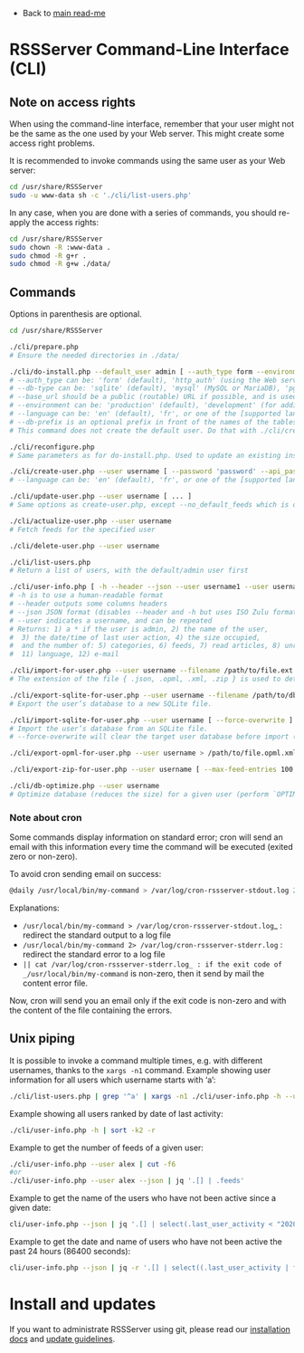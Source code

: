 * Back to [main read-me](../README.md)

# RSSServer Command-Line Interface (CLI)

## Note on access rights

When using the command-line interface, remember that your user might not be the same as the one used by your Web server.
This might create some access right problems.

It is recommended to invoke commands using the same user as your Web server:

```sh
cd /usr/share/RSSServer
sudo -u www-data sh -c './cli/list-users.php'
```

In any case, when you are done with a series of commands, you should re-apply the access rights:

```sh
cd /usr/share/RSSServer
sudo chown -R :www-data .
sudo chmod -R g+r .
sudo chmod -R g+w ./data/
```


## Commands

Options in parenthesis are optional.


```sh
cd /usr/share/RSSServer

./cli/prepare.php
# Ensure the needed directories in ./data/

./cli/do-install.php --default_user admin [ --auth_type form --environment production --base_url https://rss.example.net --language en --title RSSServer --allow_anonymous --api_enabled --db-type mysql --db-host localhost:3306 --db-user rssserver --db-password dbPassword123 --db-base rssserver --db-prefix rssserver ]
# --auth_type can be: 'form' (default), 'http_auth' (using the Web server access control), 'none' (dangerous)
# --db-type can be: 'sqlite' (default), 'mysql' (MySQL or MariaDB), 'pgsql' (PostgreSQL)
# --base_url should be a public (routable) URL if possible, and is used for push (WebSub), for some API functions (e.g. favicons), and external URLs in RSSServer.
# --environment can be: 'production' (default), 'development' (for additional log messages)
# --language can be: 'en' (default), 'fr', or one of the [supported languages](../app/i18n/)
# --db-prefix is an optional prefix in front of the names of the tables. We suggest using 'rssserver_'
# This command does not create the default user. Do that with ./cli/create-user.php

./cli/reconfigure.php
# Same parameters as for do-install.php. Used to update an existing installation.

./cli/create-user.php --user username [ --password 'password' --api_password 'api_password' --language en --email user@example.net --token 'longRandomString' --no_default_feeds --purge_after_months 3 --feed_min_articles_default 50 --feed_ttl_default 3600 --since_hours_posts_per_rss 168 --max_posts_per_rss 400 ]
# --language can be: 'en' (default), 'fr', or one of the [supported languages](../app/i18n/)

./cli/update-user.php --user username [ ... ]
# Same options as create-user.php, except --no_default_feeds which is only available for create-user.php

./cli/actualize-user.php --user username
# Fetch feeds for the specified user

./cli/delete-user.php --user username

./cli/list-users.php
# Return a list of users, with the default/admin user first

./cli/user-info.php [ -h --header --json --user username1 --user username2 ... ]
# -h is to use a human-readable format
# --header outputs some columns headers
# --json JSON format (disables --header and -h but uses ISO Zulu format for dates)
# --user indicates a username, and can be repeated
# Returns: 1) a * if the user is admin, 2) the name of the user,
#  3) the date/time of last user action, 4) the size occupied,
#  and the number of: 5) categories, 6) feeds, 7) read articles, 8) unread articles, 9) favourites, 10) tags,
#  11) language, 12) e-mail

./cli/import-for-user.php --user username --filename /path/to/file.ext
# The extension of the file { .json, .opml, .xml, .zip } is used to detect the type of import

./cli/export-sqlite-for-user.php --user username --filename /path/to/db.sqlite
# Export the user’s database to a new SQLite file.

./cli/import-sqlite-for-user.php --user username [ --force-overwrite ] --filename /path/to/db.sqlite
# Import the user’s database from an SQLite file.
# --force-overwrite will clear the target user database before import (import only works on an empty user database)

./cli/export-opml-for-user.php --user username > /path/to/file.opml.xml

./cli/export-zip-for-user.php --user username [ --max-feed-entries 100 ] > /path/to/file.zip

./cli/db-optimize.php --user username
# Optimize database (reduces the size) for a given user (perform `OPTIMIZE TABLE` in MySQL, `VACUUM` in SQLite)
```

### Note about cron

Some commands display information on standard error; cron will send an email with this information every time the command will be executed (exited zero or non-zero).

To avoid cron sending email on success:

```sh
@daily /usr/local/bin/my-command > /var/log/cron-rssserver-stdout.log 2>/var/log/cron-rssserver-stderr.log || cat /var/log/cron-rssserver-stderr.log
```

Explanations:

* `/usr/local/bin/my-command > /var/log/cron-rssserver-stdout.log`_ : redirect the standard output to a log file
* `/usr/local/bin/my-command 2> /var/log/cron-rssserver-stderr.log` : redirect the standard error to a log file
* `|| cat /var/log/cron-rssserver-stderr.log_ : if the exit code of _/usr/local/bin/my-command` is non-zero, then it send by mail the content error file.

Now, cron will send you an email only if the exit code is non-zero and with the content of the file containing the errors.


## Unix piping

It is possible to invoke a command multiple times, e.g. with different usernames, thanks to the `xargs -n1` command.
Example showing user information for all users which username starts with ‘a’:

```sh
./cli/list-users.php | grep '^a' | xargs -n1 ./cli/user-info.php -h --user
```

Example showing all users ranked by date of last activity:

```sh
./cli/user-info.php -h | sort -k2 -r
```

Example to get the number of feeds of a given user:

```sh
./cli/user-info.php --user alex | cut -f6
#or
./cli/user-info.php --user alex --json | jq '.[] | .feeds'
```

Example to get the name of the users who have not been active since a given date:

```sh
cli/user-info.php --json | jq '.[] | select(.last_user_activity < "2020-05-01") | .user'
```

Example to get the date and name of users who have not been active the past 24 hours (86400 seconds):

```sh
cli/user-info.php --json | jq -r '.[] | select((.last_user_activity | fromdate) < (now - 86400)) | [.last_user_activity, .user] | @csv'
```

# Install and updates

If you want to administrate RSSServer using git, please read our [installation docs](https://rssserver.github.io/RSSServer/en/admins/03_Installation.html)
and [update guidelines](https://rssserver.github.io/RSSServer/en/admins/03_Updating.html).
